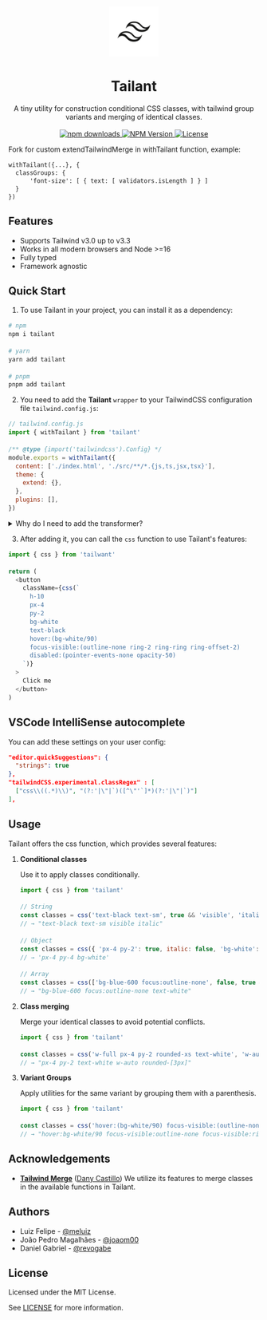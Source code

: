 <p align="center">
  <img width="20%" src=".github/assets/isotipo.png" alt="Tailant" />
  <h1 align="center">Tailant</h1>
</p>

<p align="center">
  A tiny utility for construction conditional CSS classes, with tailwind group variants and merging of identical classes.<br><br>
  <a href="https://www.npmjs.com/package/tailant">
    <img src="https://img.shields.io/npm/dm/tailant.svg?style=flat-round" alt="npm downloads">
  </a>
  <a href="https://www.npmjs.com/package/tailant">
    <img alt="NPM Version" src="https://badgen.net/npm/v/tailant" />
  </a>
  <a href="https://github.com/nextui-org/tailant/blob/main/LICENSE">
    <img src="https://img.shields.io/npm/l/tailant?style=flat" alt="License">
  </a>
</p>

Fork for custom extendTailwindMerge in withTailant function, example:
```
withTailant({...}, {
  classGroups: {
      'font-size': [ { text: [ validators.isLength ] } ]
  }
})
```

## Features

- Supports Tailwind v3.0 up to v3.3
- Works in all modern browsers and Node >=16
- Fully typed
- Framework agnostic

## Quick Start

1. To use Tailant in your project, you can install it as a dependency:

```bash
# npm
npm i tailant

# yarn
yarn add tailant

# pnpm
pnpm add tailant
```

2. You need to add the **Tailant** `wrapper` to your TailwindCSS configuration file `tailwind.config.js`:

```js
// tailwind.config.js
import { withTailant } from 'tailant'

/** @type {import('tailwindcss').Config} */
module.exports = withTailant({
  content: ['./index.html', './src/**/*.{js,ts,jsx,tsx}'],
  theme: {
    extend: {},
  },
  plugins: [],
})
```

  <details>
    <summary>Why do I need to add the transformer?</summary>
    If you're wondering why you need to add the transformer, it's because TailwindCSS uses something called <a href="https://tailwindcss.com/blog/tailwindcss-v3#just-in-time-all-the-time" target="_blank">JIT</a> (Just-In-Time) that compiles your CSS on-demand based on the classes you use in your HTML/JSX/etc. files. Some functionalities are specific to Tailant, the JIT compiler doesn't know which classes to compile. That's why we need to add the transformer to inform the compiler which classes to include in the compilation process. This ensures that the unique features provided by Tailant are properly recognized and compiled by the JIT compiler.
  </details>

3. After adding it, you can call the `css` function to use Tailant's features:

```js
import { css } from 'tailwant'

return (
  <button
    className={css(`
      h-10
      px-4
      py-2
      bg-white
      text-black
      hover:(bg-white/90)
      focus-visible:(outline-none ring-2 ring-ring ring-offset-2)
      disabled:(pointer-events-none opacity-50)
    `)}
  >
    Click me
  </button>
)
```

## VSCode IntelliSense autocomplete

You can add these settings on your user config:

```json
"editor.quickSuggestions": {
  "strings": true
},
"tailwindCSS.experimental.classRegex" : [
  ["css\\((.*)\\)", "(?:'|\"|`)([^\"'`]*)(?:'|\"|`)"]
],
```

## Usage

Tailant offers the css function, which provides several features:

1. **Conditional classes**

   Use it to apply classes conditionally.

   ```js
   import { css } from 'tailant'

   // String
   const classes = css('text-black text-sm', true && 'visible', 'italic')
   // → "text-black text-sm visible italic"

   // Object
   const classes = css({ 'px-4 py-2': true, italic: false, 'bg-white': true })
   // → 'px-4 py-4 bg-white'

   // Array
   const classes = css(['bg-blue-600 focus:outline-none', false, true && 'text-white'])
   // → "bg-blue-600 focus:outline-none text-white"
   ```

2. **Class merging**

   Merge your identical classes to avoid potential conflicts.

   ```js
   import { css } from 'tailant'

   const classes = css('w-full px-4 py-2 rounded-xs text-white', 'w-auto rounded-[3px]')
   // → "px-4 py-2 text-white w-auto rounded-[3px]"
   ```

3. **Variant Groups**

   Apply utilities for the same variant by grouping them with a parenthesis.

   ```js
   import { css } from 'tailant'

   const classes = css('hover:(bg-white/90) focus-visible:(outline-none ring-2 ring-ring ring-offset-2)')
   // → "hover:bg-white/90 focus-visible:outline-none focus-visible:ring-2 focus-visible:ring-ring focus-visible:ring-offset-2"
   ```

## Acknowledgements

- [**Tailwind Merge**](https://github.com/joe-bell/cva) ([Dany Castillo](https://github.com/dcastil)) We utilize its
  features to merge classes in the available functions in Tailant.

## Authors

- Luiz Felipe - [@meluiz](https://www.github.com/meluiz)
- João Pedro Magalhães - [@joaom00](https://www.github.com/joaom00)
- Daniel Gabriel - [@revogabe](https://www.github.com/revogabe)

## License

Licensed under the MIT License.

See [LICENSE](./LICENSE.md) for more information.

